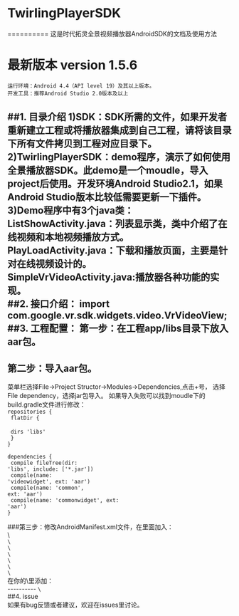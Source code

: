 # TwirlingPlayerSDK
==========
这是时代拓灵全景视频播放器AndroidSDK的文档及使用方法
# 最新版本 version 1.5.6
	运行环境：Android 4.4（API level 19）及其以上版本。
	开发工具：推荐Android Studio 2.0版本及以上
##1. 目录介绍
1)SDK：SDK所需的文件，如果开发者重新建立工程或将播放器集成到自己工程，请将该目录下所有文件拷贝到工程对应目录下。<br/>
2)TwirlingPlayerSDK：demo程序，演示了如何使用全景播放器SDK。此demo是一个moudle，导入project后使用。开发环境Android Studio2.1，如果Android Studio版本比较低需要更新一下插件。<br/>
3)Demo程序中有3个java类：<br/>
	ListShowActivity.java：列表显示类，类中介绍了在线视频和本地视频播放方式。<br/>
	PlayLoadActivity.java：下载和播放页面，主要是针对在线视频设计的。<br/>
	SimpleVrVideoActivity.java:播放器各种功能的实现。<br/>
##2. 接口介绍：
import com.google.vr.sdk.widgets.video.VrVideoView;<br/>
##3. 工程配置：
第一步：在工程app/libs目录下放入aar包。
--------
第二步：导入aar包。<br/>
--------
菜单栏选择File->Project Structor->Modules->Dependencies,点击+号，
选择File dependency，选择jar包导入。
如果导入失败可以找到moudle下的build.gradle文件进行修改：<br/>
	<code>repositories {</code><br/>
	<code>			flatDir {<br/></code><br/>
	<code>			dirs 'libs'</code><br/>
	<code>			}</code><br/>
	<code>}</code><br/>
	<p></p>
<code>dependencies {</code><br/>
<code>	compile fileTree(dir: 'libs', include: ['*.jar'])</code><br/>
<code>	compile(name: 'videowidget', ext: 'aar')</code><br/>
<code>	compile(name: 'common', ext: 'aar')</code><br/>
<code>	compile(name: 'commonwidget', ext: 'aar')</code><br/>
<code>}</code><br/>
<p></p>
###第三步：修改AndroidManifest.xml文件，在里面加入：<br/>
\<!-- These permissions are used by Google VR SDK to get the best Google VR headset profiles. !--><br/>
<code>\<uses-permission android:name="android.permission.INTERNET" /></code><br/>
<code>\<uses-permission android:name="android.permission.ACCESS_NETWORK_STATE" /></code><br/>
<code>\<uses-permission android:name="android.permission.READ_EXTERNAL_STORAGE" /></code><br/>
<code>\<uses-permission android:name="android.permission.ACCESS_NETWORK_STATE" /></code><br/>
<code>\<uses-permission android:name="android.permission.WRITE_EXTERNAL_STORAGE" /></code><br/>
<code>\<uses-permission android:name="android.permission.MOUNT_UNMOUNT_FILESYSTEMS"/></code><br/>
在你的\<intent-filter>里添加：<br/>
----------
<code>\<category android:name="com.google.intent.category.CARDBOARD" /></code><br/>
##4. issue<br/>
如果有bug反馈或者建议，欢迎在issues里讨论。<br/>
